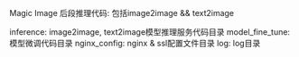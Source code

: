 Magic Image 后段推理代码: 包括image2image && text2image

inference: image2image, text2image模型推理服务代码目录
model_fine_tune: 模型微调代码目录
nginx_config: nginx & ssl配置文件目录
log: log目录
